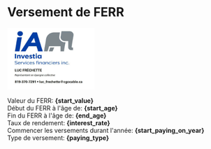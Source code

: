 # Versement de FERR

<img src="static\1743878344560-26372b5e-087c-4937-b368-72e4aa19caae_1.jpg" width="200"/>

Valeur du FERR: **{start_value}** <br>
Début du FERR à l'âge de: **{start_age}** <br>
Fin du FERR à l'âge de: **{end_age}** <br>
Taux de rendement: **{interest_rate}** <br>
Commencer les versements durant l'année: **{start_paying_on_year}** <br>
Type de versement: **{paying_type}** <br>


